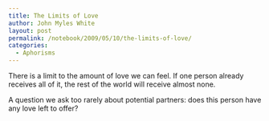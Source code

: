 ```yaml
---
title: The Limits of Love
author: John Myles White
layout: post
permalink: /notebook/2009/05/10/the-limits-of-love/
categories:
  - Aphorisms
---
```


There is a limit to the amount of love we can feel. If one person already receives all of it, the rest of the world will receive almost none.

A question we ask too rarely about potential partners: does this person have any love left to offer?
